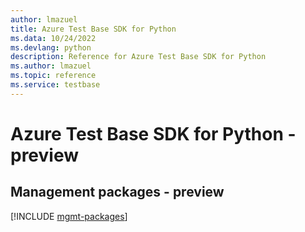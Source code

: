 ```yaml
---
author: lmazuel
title: Azure Test Base SDK for Python
ms.data: 10/24/2022
ms.devlang: python
description: Reference for Azure Test Base SDK for Python
ms.author: lmazuel
ms.topic: reference
ms.service: testbase
---
```

# Azure Test Base SDK for Python - preview

## Management packages - preview
[!INCLUDE [mgmt-packages](test-base-mgmt-index.md)]